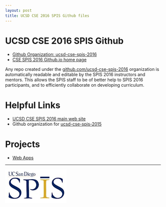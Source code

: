 ```yaml
---
layout: post
title: UCSD CSE 2016 SPIS Github files
---
```


# UCSD CSE 2016 SPIS Github

* [Github Organization: ucsd-cse-spis-2016](https://github.com/ucsd-cse-spis-2016)
* [CSE SPIS 2016 Github.io home page](https://ucsd-cse-spis-2016.github.io)

Any repo created under the [github.com/ucsd-cse-spis-2016](https://github.com/ucsd-cse-spis-2016) organization is automatically readable and editable by the SPIS 2016 instructors and mentors.     This allows the SPIS staff to be of better help to SPIS 2016 participants, and to efficiently collaborate on developing curriculum.

# Helpful Links

* [UCSD CSE SPIS 2016 main web site](https://sites.google.com/a/eng.ucsd.edu/spis/)
* Github organization for [ucsd-cse-spis-2015](https://github.com/ucsd-cse-spis-2015)

# Projects

* [Web Apps](projects/webapps)

----

![SPIS_logo](images/SPIS_logo.jpg)
